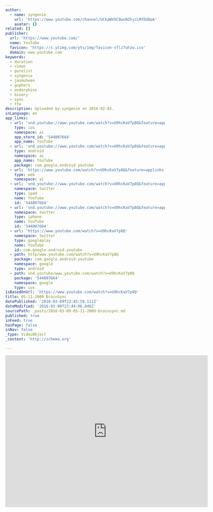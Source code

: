 ```yaml
---
author:
  - name: syngenie
    url: 'https://www.youtube.com/channel/UCkaWVUC8wvNZhjcLMfDUDpA'
    avatar: {}
related: []
publisher:
  url: 'https://www.youtube.com/'
  name: YouTube
  favicon: 'https://s.ytimg.com/yts/img/favicon-vflz7uhzw.ico'
  domain: www.youtube.com
keywords:
  - duration
  - views
  - purelist
  - syngenie
  - jasmuheen
  - gophers
  - endorphins
  - binary
  - sync
  - ttw
description: Uploaded by syngenie on 2016-02-03.
inLanguage: en
app_links:
  - url: 'vnd.youtube://www.youtube.com/watch?v=U9hcKaV7p8Q&feature=applinks'
    type: ios
    namespace: ai
    app_store_id: '544007664'
    app_name: YouTube
  - url: 'vnd.youtube://www.youtube.com/watch?v=U9hcKaV7p8Q&feature=applinks'
    type: android
    namespace: ai
    app_name: YouTube
    package: com.google.android.youtube
  - url: 'https://www.youtube.com/watch?v=U9hcKaV7p8Q&feature=applinks'
    type: web
    namespace: ai
  - url: 'vnd.youtube://www.youtube.com/watch?v=U9hcKaV7p8Q&feature=applinks'
    namespace: twitter
    type: ipad
    name: YouTube
    id: '544007664'
  - url: 'vnd.youtube://www.youtube.com/watch?v=U9hcKaV7p8Q&feature=applinks'
    namespace: twitter
    type: iphone
    name: YouTube
    id: '544007664'
  - url: 'https://www.youtube.com/watch?v=U9hcKaV7p8Q'
    namespace: twitter
    type: googleplay
    name: YouTube
    id: com.google.android.youtube
  - path: http/www.youtube.com/watch?v=U9hcKaV7p8Q
    package: com.google.android.youtube
    namespace: google
    type: android
  - path: vnd.youtube/www.youtube.com/watch?v=U9hcKaV7p8Q
    package: '544007664'
    namespace: google
    type: ios
isBasedOnUrl: 'https://www.youtube.com/watch?v=U9hcKaV7p8Q'
title: 05-11-2009 BrainSync
datePublished: '2016-03-09T23:45:59.111Z'
dateModified: '2016-03-09T23:44:06.846Z'
sourcePath: _posts/2016-03-09-05-11-2009-brainsync.md
published: true
inFeed: true
hasPage: false
inNav: false
_type: VideoObject
_context: 'http://schema.org'

---
```

<iframe src="https://cdn.embedly.com/widgets/media.html?src=https%3A%2F%2Fwww.youtube.com%2Fembed%2FU9hcKaV7p8Q%3Ffeature%3Doembed&amp;url=https%3A%2F%2Fwww.youtube.com%2Fwatch%3Fv%3DU9hcKaV7p8Q&amp;image=https%3A%2F%2Fi.ytimg.com%2Fvi%2FU9hcKaV7p8Q%2Fhqdefault.jpg&amp;key=b7d04c9b404c499eba89ee7072e1c4f7&amp;type=text%2Fhtml&amp;schema=youtube" width="640" height="480" scrolling="no" frameborder="0" allowfullscreen="allowfullscreen" style=""></iframe>